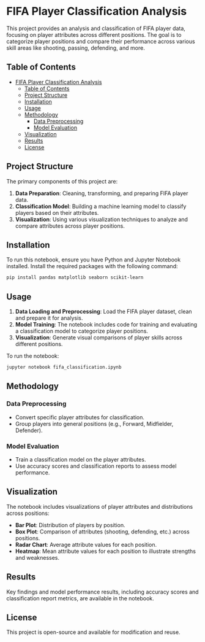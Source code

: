 # FIFA Player Classification Analysis

This project provides an analysis and classification of FIFA player data, focusing on player attributes across different positions. The goal is to categorize player positions and compare their performance across various skill areas like shooting, passing, defending, and more.  

## Table of Contents
- [FIFA Player Classification Analysis](#fifa-player-classification-analysis)
  - [Table of Contents](#table-of-contents)
  - [Project Structure](#project-structure)
  - [Installation](#installation)
  - [Usage](#usage)
  - [Methodology](#methodology)
    - [Data Preprocessing](#data-preprocessing)
    - [Model Evaluation](#model-evaluation)
  - [Visualization](#visualization)
  - [Results](#results)
  - [License](#license)

## Project Structure

The primary components of this project are:
1. **Data Preparation**: Cleaning, transforming, and preparing FIFA player data.
2. **Classification Model**: Building a machine learning model to classify players based on their attributes.
3. **Visualization**: Using various visualization techniques to analyze and compare attributes across player positions.

## Installation

To run this notebook, ensure you have Python and Jupyter Notebook installed. Install the required packages with the following command:

```bash
pip install pandas matplotlib seaborn scikit-learn
```

## Usage

1. **Data Loading and Preprocessing**: Load the FIFA player dataset, clean and prepare it for analysis.
2. **Model Training**: The notebook includes code for training and evaluating a classification model to categorize player positions.
3. **Visualization**: Generate visual comparisons of player skills across different positions.

To run the notebook:

```bash
jupyter notebook fifa_classification.ipynb
```



## Methodology

### Data Preprocessing
- Convert specific player attributes for classification.
- Group players into general positions (e.g., Forward, Midfielder, Defender).

### Model Evaluation
- Train a classification model on the player attributes.
- Use accuracy scores and classification reports to assess model performance.

## Visualization

The notebook includes visualizations of player attributes and distributions across positions:
- **Bar Plot**: Distribution of players by position.
- **Box Plot**: Comparison of attributes (shooting, defending, etc.) across positions.
- **Radar Chart**: Average attribute values for each position.
- **Heatmap**: Mean attribute values for each position to illustrate strengths and weaknesses.

## Results

Key findings and model performance results, including accuracy scores and classification report metrics, are available in the notebook.

## License

This project is open-source and available for modification and reuse.
